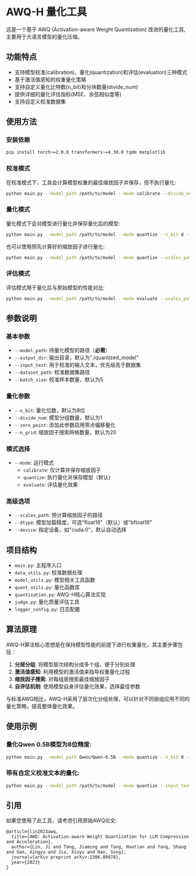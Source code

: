 # AWQ-H 量化工具

这是一个基于 AWQ (Activation-aware Weight Quantization) 改进的量化工具,主要用于大语言模型的量化压缩。

## 功能特点

- 支持模型校准(calibration)、量化(quantization)和评估(evaluation)三种模式
- 基于激活值感知的权重量化策略
- 支持自定义量化比特数(n_bit)和分块数量(divide_num)
- 提供详细的量化评估指标(MSE、余弦相似度等)
- 支持自定义校准数据集

## 使用方法

### 安装依赖

```bash
pip install torch>=2.0.0 transformers>=4.30.0 tqdm matplotlib
```

### 校准模式

在校准模式下，工具会计算模型权重的最佳缩放因子并保存，但不执行量化:

```bash
python main.py --model_path /path/to/model --mode calibrate --divide_num 4 --output_dir ./scales
```

### 量化模式

量化模式下会对模型进行量化并保存量化后的模型:

```bash
python main.py --model_path /path/to/model --mode quantize --n_bit 8 --divide_num 4
```

也可以使用预先计算好的缩放因子进行量化:

```bash
python main.py --model_path /path/to/model --mode quantize --scales_path ./scales/best_scales.pt
```

### 评估模式

评估模式用于量化后与原始模型的性能对比:

```bash
python main.py --model_path /path/to/model --mode evaluate --scales_path ./scales/best_scales.pt
```

## 参数说明

### 基本参数

- `--model_path`: 待量化模型的路径（**必需**）
- `--output_dir`: 输出目录，默认为"./quantized_model"
- `--input_text`: 用于校准的输入文本，优先级高于数据集
- `--dataset_path`: 校准数据集路径
- `--batch_size`: 校准样本数量，默认为5

### 量化参数

- `--n_bit`: 量化位数，默认为8位
- `--divide_num`: 模型分组数量，默认为1
- `--zero_point`: 添加此参数启用零点偏移量化
- `--n_grid`: 缩放因子搜索网格数量，默认为20

### 模式选择

- `--mode`: 运行模式
  - `calibrate`: 仅计算并保存缩放因子
  - `quantize`: 执行量化并保存模型（默认）
  - `evaluate`: 评估量化效果

### 高级选项

- `--scales_path`: 预计算缩放因子的路径
- `--dtype`: 模型加载精度，可选"float16"（默认）或"bfloat16"
- `--device`: 指定设备，如"cuda:0"，默认自动选择

## 项目结构

- `main.py`: 主程序入口
- `data_utils.py`: 校准数据处理
- `model_utils.py`: 模型相关工具函数
- `quant_utils.py`: 量化函数库
- `quantization.py`: AWQ-H核心算法实现
- `judge.py`: 量化质量评估工具
- `logger_config.py`: 日志配置

## 算法原理

AWQ-H算法核心思想是在保持模型性能的前提下进行权重量化，其主要步骤包括：

1. **分层分组**: 将模型层次结构分成多个组，便于分别处理
2. **激活值感知**: 利用模型的激活值来指导权重量化过程
3. **缩放因子搜索**: 对每组层搜索最佳缩放因子
4. **自评估机制**: 使用模型自身评估量化效果，选择最佳参数

与标准AWQ相比，AWQ-H采用了层次化分组处理，可以针对不同层组应用不同的量化策略，提高整体量化效果。

## 使用示例

### 量化Qwen 0.5B模型为8位精度:

```bash
python main.py --model_path Qwen/Qwen-0.5B --mode quantize --n_bit 8 --divide_num 6
```

### 带有自定义校准文本的量化:

```bash
python main.py --model_path /path/to/model --mode quantize --input_text "这是一段用于校准的文本，包含了各种语言结构和词汇以便进行更好的量化。"
```

## 引用

如果您使用了此工具，请考虑引用原始AWQ论文:

```
@article{lin2023awq,
  title={AWQ: Activation-aware Weight Quantization for LLM Compression and Acceleration},
  author={Lin, Ji and Tang, Jiaming and Tang, Haotian and Yang, Shang and Gan, Xingyu and Jia, Xiuyu and Han, Song},
  journal={arXiv preprint arXiv:2306.00978},
  year={2023}
}
```